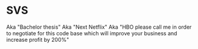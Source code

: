 # SVS
Aka "Bachelor thesis"
Aka "Next Netflix"
Aka "HBO please call me in order to negotiate for this code base which will improve your business and increase profit by 200%"
